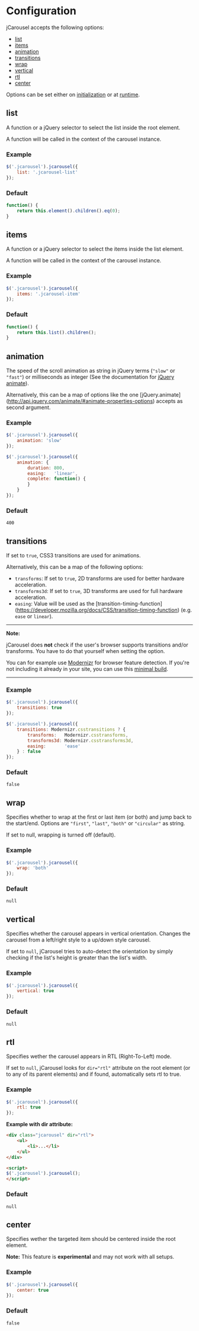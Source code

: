 Configuration
=============

jCarousel accepts the following options:

* [list](#list)
* [items](#items)
* [animation](#animation)
* [transitions](#transitions)
* [wrap](#wrap)
* [vertical](#vertical)
* [rtl](#rtl)
* [center](#center)

Options can be set either on [initialization](installation.md#initialize-jcarousel)
or at [runtime](api.md#reload).


list
----

A function or a jQuery selector to select the list inside the root element.

A function will be called in the context of the carousel instance.

### Example

```javascript
$('.jcarousel').jcarousel({
    list: '.jcarousel-list'
});
```

### Default

```javascript
function() {
    return this.element().children().eq(0);
}
```


items
-----

A function or a jQuery selector to select the items inside the list element.

A function will be called in the context of the carousel instance.

### Example

```javascript
$('.jcarousel').jcarousel({
    items: '.jcarousel-item'
});
```

### Default

```javascript
function() {
    return this.list().children();
}
```


animation
---------

The speed of the scroll animation as string in jQuery terms (`"slow"` or
`"fast"`) or milliseconds as integer (See the documentation for
[jQuery animate](http://api.jquery.com/animate)).

Alternatively, this can be a map of options like the one [jQuery.animate]
(http://api.jquery.com/animate/#animate-properties-options) accepts as second
argument.

### Example

```javascript
$('.jcarousel').jcarousel({
    animation: 'slow'
});

$('.jcarousel').jcarousel({
    animation: {
        duration: 800,
        easing:   'linear',
        complete: function() {
        }
    }
});
```

### Default

`400`


transitions
-----------

If set to `true`, CSS3 transitions are used for animations.

Alternatively, this can be a map of the following options:

  * `transforms`:
    If set to `true`, 2D transforms are used for better hardware acceleration.
  * `transforms3d`:
    If set to `true`, 3D transforms are used for full hardware acceleration.
  * `easing`:
    Value will be used as the [transition-timing-function]
    (https://developer.mozilla.org/docs/CSS/transition-timing-function)
    (e.g. `ease` or `linear`).

--------------------------------------------------------------------------------

**Note:**

jCarousel does **not** check if the user's browser supports transitions
and/or transforms. You have to do that yourself when setting the option.

You can for example use [Modernizr](http://modernizr.com) for browser feature
detection. If you're not including it already in your site, you can use this
[minimal build](http://modernizr.com/download/#-csstransforms-csstransforms3d-csstransitions-teststyles-testprop-testallprops-prefixes-domprefixes).

--------------------------------------------------------------------------------

### Example

```javascript
$('.jcarousel').jcarousel({
    transitions: true
});

$('.jcarousel').jcarousel({
    transitions: Modernizr.csstransitions ? {
        transforms:   Modernizr.csstransforms,
        transforms3d: Modernizr.csstransforms3d,
        easing:       'ease'
    } : false
});
```

### Default

`false`


wrap
----

Specifies whether to wrap at the first or last item (or both) and jump back
to the start/end. Options are `"first"`, `"last"`, `"both"` or `"circular"` as
string.

If set to null, wrapping is turned off (default).

### Example

```javascript
$('.jcarousel').jcarousel({
    wrap: 'both'
});
```

### Default

`null`


vertical
--------

Specifies whether the carousel appears in vertical orientation. Changes the
carousel from a left/right style to a up/down style carousel.

If set to `null`, jCarousel tries to auto-detect the orientation by simply
checking if the list's height is greater than the list's width.

### Example

```javascript
$('.jcarousel').jcarousel({
    vertical: true
});
```

### Default

`null`


rtl
---

Specifies wether the carousel appears in RTL (Right-To-Left) mode.

If set to `null`, jCarousel looks for `dir="rtl"` attribute on the root
element (or to any of its parent elements) and if found, automatically sets
rtl to true.

### Example

```javascript
$('.jcarousel').jcarousel({
    rtl: true
});
```

**Example with dir attribute:**

```html
<div class="jcarousel" dir="rtl">
    <ul>
        <li>...</li>
    </ul>
</div>

<script>
$('.jcarousel').jcarousel();
</script>
```

### Default

`null`


center
------

Specifies wether the targeted item should be centered inside the root element.

**Note:** This feature is **experimental** and may not work with all setups.


### Example

```javascript
$('.jcarousel').jcarousel({
    center: true
});
```

### Default

`false`
